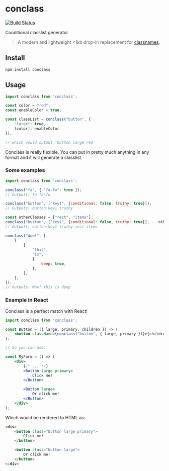 # conclass

[![Build Status](https://travis-ci.com/pataar/conclass.svg?branch=master)](https://travis-ci.com/pataar/conclass)

Conditional classlist generator
>A modern and lightweight <1kb drop-in replacement for [classnames](https://github.com/JedWatson/classnames).

## Install
```console
npm install conclass
```

## Usage
```javascript
import conclass from 'conclass';

const color = "red";
const enableColor = true;

const classList = conclass("button", {
	"large": true,
	[color]: enableColor
});

// which would output 'button large red'

```

Conclass is really flexible. You can put in pretty much anything in any format and it will generate a classlist.

### Some examples
```javascript
import conclass from 'conclass';

conclass("fa", { "fa-fw": true });
// Outputs: fa fa-fw

conclass("button", ["key1", {conditional: false, truthy: true}]);
// Outputs: button key1 truthy

const otherClasses = ["rest", "items"];
conclass("button", ["key1", {conditional: false, truthy: true}], ...otherClasses);
// Outputs: button key1 truthy rest items

conclass("Wow!", [
	[
		[
			"this",
			"is",
			{
				deep: true,
			},
		],
	],
]);
// Outputs: Wow! this is deep
```

### Example in React
Conclass is a perfect match with React!
```jsx
import conclass from 'conclass';

const Button = ({ large, primary, children }) => (
	<button className={conclass("button", { large, primary })}>{children}</button>
);

// So you can use:

const MyForm = () => (
	<div>
		{/* ... */}
		<Button large primary>
			Click me!
		</Button>

		<Button large>
			Or click me!
		</Button>
	</div>
);

```
Which would be rendered to HTML as:
```html
<div>
	<button class="button large primary">
		Click me!
	</button>

	<button class="button large">
		Or click me!
	</button>
</div>
```


